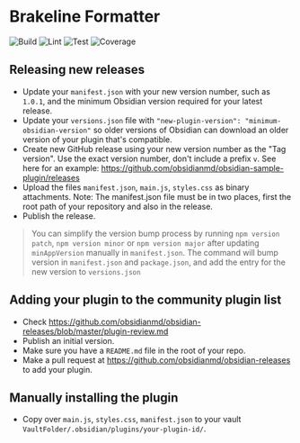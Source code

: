 # Brakeline Formatter

![Build](https://github.com/patriacaelum/brakeline-formatter/actions/workflows/build.yml/badge.svg)
![Lint](https://github.com/patriacaelum/brakeline-formatter/actions/workflows/lint_test_coverage.yml/badge.svg)
![Test](https://github.com/patriacaelum/brakeline-formatter/actions/workflows/lint_test_coverage.yml/badge.svg)
![Coverage](https://github.com/patriacaelum/brakeline-formatter/actions/workflows/lint_test_coverage.yml/badge.svg)

## Releasing new releases

- Update your `manifest.json` with your new version number, such as `1.0.1`, and the minimum Obsidian version required for your latest release.
- Update your `versions.json` file with `"new-plugin-version": "minimum-obsidian-version"` so older versions of Obsidian can download an older version of your plugin that's compatible.
- Create new GitHub release using your new version number as the "Tag version". Use the exact version number, don't include a prefix `v`. See here for an example: https://github.com/obsidianmd/obsidian-sample-plugin/releases
- Upload the files `manifest.json`, `main.js`, `styles.css` as binary attachments. Note: The manifest.json file must be in two places, first the root path of your repository and also in the release.
- Publish the release.

> You can simplify the version bump process by running `npm version patch`, `npm version minor` or `npm version major` after updating `minAppVersion` manually in `manifest.json`.
> The command will bump version in `manifest.json` and `package.json`, and add the entry for the new version to `versions.json`

## Adding your plugin to the community plugin list

- Check https://github.com/obsidianmd/obsidian-releases/blob/master/plugin-review.md
- Publish an initial version.
- Make sure you have a `README.md` file in the root of your repo.
- Make a pull request at https://github.com/obsidianmd/obsidian-releases to add your plugin.

## Manually installing the plugin

- Copy over `main.js`, `styles.css`, `manifest.json` to your vault `VaultFolder/.obsidian/plugins/your-plugin-id/`.
